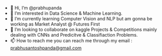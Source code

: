 - 👋 Hi, I’m @prabhupanda
- 👀 I’m interested in Data Science & Machine Learning.
- 🌱 I’m currently learning Computer Vision and NLP but am gonna be working as Market Analyst @ Futures First
- 💞️ I’m looking to collaborate on kaggle Projects & Competitions mainly dealing with CNNs and Predicitve & Classifiaction Problems.
- 📫 How to reach me you can reach me through my email :  prabhusantoshpanda@gmail.com

<!---
prabhupanda/prabhupanda is a ✨ special ✨ repository because its `README.md` (this file) appears on your GitHub profile.
You can click the Preview link to take a look at your changes.
--->
